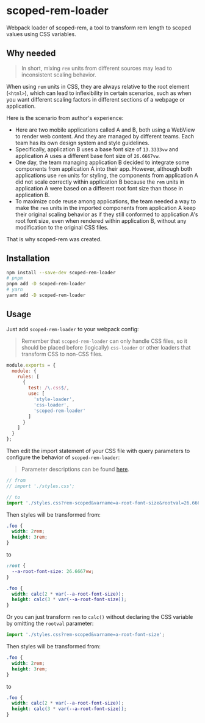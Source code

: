 # scoped-rem-loader

Webpack loader of scoped-rem, a tool to transform rem length to scoped values using CSS variables.

## Why needed

> In short, mixing `rem` units from different sources may lead to inconsistent scaling behavior.

When using `rem` units in CSS, they are always relative to the root element (`<html>`), which can lead to inflexibility in certain scenarios, such as when you want different scaling factors in different sections of a webpage or application.

Here is the scenario from author's experience:

- Here are two mobile applications called A and B, both using a WebView to render web content. And they are managed by different teams. Each team has its own design system and style guidelines.
- Specifically, application B uses a base font size of `13.3333vw` and application A uses a different base font size of `26.6667vw`.
- One day, the team managing application B decided to integrate some components from application A into their app. However, although both applications use `rem` units for styling, the components from application A did not scale correctly within application B because the `rem` units in application A were based on a different root font size than those in application B.
- To maximize code reuse among applications, the team needed a way to make the `rem` units in the imported components from application A keep their original scaling behavior as if they still conformed to application A's root font size, even when rendered within application B, without any modification to the original CSS files.

That is why scoped-rem was created.

## Installation

```bash
npm install --save-dev scoped-rem-loader
# pnpm
pnpm add -D scoped-rem-loader
# yarn
yarn add -D scoped-rem-loader
```

## Usage

Just add `scoped-rem-loader` to your webpack config:

> Remember that `scoped-rem-loader` can only handle CSS files, so it should be placed before (logically) `css-loader` or other loaders that transform CSS to non-CSS files.

```js
module.exports = {
  module: {
    rules: [
      {
        test: /\.css$/,
        use: [
          'style-loader',
          'css-loader',
          'scoped-rem-loader'
        ]
      }
    ]
  }
};
```

Then edit the import statement of your CSS file with query parameters to configure the behavior of `scoped-rem-loader`:

> Parameter descriptions can be found [here](https://github.com/situ2001/scoped-rem/blob/a8b8e211b2ded96442f1a1ecbf536dd3f90884ca/lib/core/src/index.ts#L5-L49).

```js
// from 
// import './styles.css';

// to
import './styles.css?rem-scoped&varname=a-root-font-size&rootval=26.6667vw';
```

Then styles will be transformed from:

```css
.foo {
  width: 2rem;
  height: 3rem;
}
```

to 

```css
:root {
  --a-root-font-size: 26.6667vw;
}

.foo {
  width: calc(2 * var(--a-root-font-size));
  height: calc(3 * var(--a-root-font-size));
}
```

Or you can just transform `rem` to `calc()` without declaring the CSS variable by omitting the `rootval` parameter:

```js
import './styles.css?rem-scoped&varname=a-root-font-size';
```

Then styles will be transformed from:

```css
.foo {
  width: 2rem;
  height: 3rem;
}
```

to 

```css
.foo {
  width: calc(2 * var(--a-root-font-size));
  height: calc(3 * var(--a-root-font-size));
}
```
